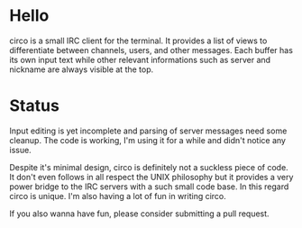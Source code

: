 Hello
=====
circo is a small IRC client for the terminal. It provides a list of views to
differentiate between channels, users, and other messages. Each buffer has its
own input text while other relevant informations such as server and nickname
are always visible at the top.

Status
======
Input editing is yet incomplete and parsing of server messages need some
cleanup. The code is working, I'm using it for a while and didn't notice any
issue.

Despite it's minimal design, circo is definitely not a suckless piece of code.
It don't even follows in all respect the UNIX philosophy but it provides a very
power bridge to the IRC servers with a such small code base. In this regard
circo is unique. I'm also having a lot of fun in writing circo.

If you also wanna have fun, please consider submitting a pull request.
